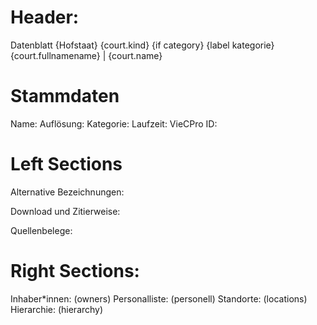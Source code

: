 # Header:

Datenblatt {Hofstaat}
{court.kind} {if category} {label kategorie}
{court.fullnamename} | {court.name}

# Stammdaten

Name:
Auflösung:
Kategorie:
Laufzeit:
VieCPro ID:

# Left Sections

Alternative Bezeichnungen:

Download und Zitierweise:

Quellenbelege:

# Right Sections:

Inhaber\*innen: (owners)
Personalliste: (personell)
Standorte: (locations)
Hierarchie: (hierarchy)
